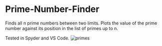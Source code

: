 # Prime-Number-Finder

Finds all n prime numbers between two limits.
Plots the value of the prime number against its position in the list of primes up to n. 

Tested in Spyder and VS Code.
![primes](https://github.com/georgeh1ll/Prime-Number-Plotter-and-Finder/assets/11806169/6e57142e-ab13-40d6-b0b1-890be03180d5)
